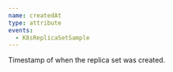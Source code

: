 ```yaml
---
name: createdAt
type: attribute
events:
  - K8sReplicaSetSample
---
```


Timestamp of when the replica set was created.